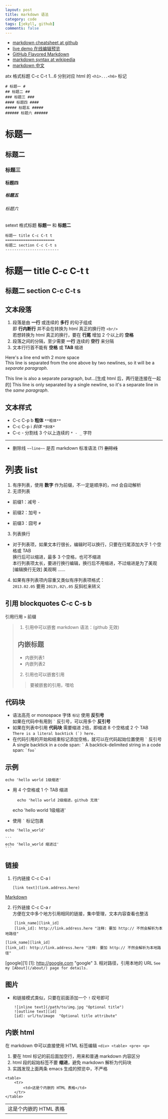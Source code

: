 ```yaml
---
layout: post
title: markdown 语法
category: code
tags: [jekyll, github]
comments: false
---
```


- [markdown cheatsheet at github](https://github.com/adam-p/markdown-here/wiki/Markdown-Cheatsheet)
- [live demo 在线编辑预览](http://www.crypti.cc/markdown-here/livedemo.html)
- [GitHub Flavored Markdown](http://github.github.com/github-flavored-markdown)
- [markdown syntax at wikipedia](http://en.wikipedia.org/wiki/Markdown)
- [markdown 中文](http://wowubuntu.com/markdown)

atx 格式标题 C-c C-t 1...6 分别对应 html 的 `<h1>...<h6>` 标记

    # 标题一 #
    ## 标题二 ##
    ### 标题三 ###
    #### 标题四 ####
    ##### 标题五 #####
    ###### 标题六 ######

# 标题一 #
## 标题二 ##
### 标题三 ###
#### 标题四 ####
##### 标题五 #####
###### 标题六 ######

setext 格式标题 **标题一** 和 **标题二**


    标题一 title C-c C-t t
    ======================
    标题二 section C-c C-t s
    ------------------------

标题一 title C-c C-t t
======================
标题二 section C-c C-t s
------------------------

文本段落
----------
1. 段落是由 **一行** 或连续的 **多行** 的句子组成  
   即 **行内断行** 并不会在转换为 html 真正的换行符 `<br/>`  
   若想转换为 html 真正的换行，要在 **行尾** 增加 2 个以上的 **空格**
2. 段落之间的分隔，至少需要 **一行** 连续的 **空行** 来分隔
3. 文本行行首不能有 **空格** 或 **TAB** 缩进

Here's a line end with 2 more space  
This line is separated from the one above by two newlines, so it will be a *separate paragraph*.

This line is also a separate paragraph, but...[生成 html 后，两行是连接在一起的]
This line is only separated by a single newline, so it's a separate line in the *same paragraph*.

文本样式
----------
- C-c C-p b **粗体** `**粗体**`
- C-c C-p i *斜体* `*斜体*`
- C-c -     分割线 3 个以上连续的 `* - _` 字符
* * * * *
- 删除线 `~~line~~` 是否 markdown 标准语法 (?)  ~~删除线~~

列表 list
==========
1. 有序列表，使用 **数字**  作为前缀，不一定是顺序的，md 会自动解析
2. 无须列表
 - 前缀1：减号 `-`
 + 前缀2：加号 `+`
 * 前缀3：囧号 `#`
3. 列表换行
 - 对于列表项，如果文本行很长，编辑时可以换行，只要在行尾添加大于 1 个空格或 TAB  
   换行后可以缩进，最多 3 个空格，也可不缩进  
   本行列表项太长，要进行换行编辑，换行后不用缩进，不过缩进是为了美观 [编辑换行无效]
美观啊 ……
4. 如果有序列表项内容重又类似有序列表项格式：  
   `2013.02.05` 要用 `2013\.02\.05` 反斜杠来转义

引用 blockquotes C-c C-s b
--------------------------
引用行用 `>` 前缀

> 1. 引用中可以嵌套 markdown 语法：(github 无效)
> ## 内嵌标题 ##
> * 内嵌列表1
> * 内嵌列表2
> 2. 引用也可以嵌套引用
> > 要被嵌套的引用，嘿哈

代码块
----------
- 语法高亮 or monospace 字体 `标记` 使用 **反引号**  
  如果在代码中有用到 `` ` `` 反引号，可以用多个 **反引号**
- 如果在列表中引用 **代码块** 需要缩进 2倍，即缩进 8 个空格或 2 个 TAB  
        ``There is a literal backtick (`) here.``
- 在代码引用的开始和结束标记添加空格，就可以在代码起始位置使用 `` ` `` 反引号
A single backtick in a code span: `` ` ``
A backtick-delimited string in a code span: `` `foo` ``

示例
----------

    echo 'hello world 1级缩进'

- 用 4 个空格或 1 个 TAB 缩进  

        echo 'hello world 2级缩进，github 无效'
    echo 'hello world 1级缩进'

- 使用 `` ` `` 标记包裹


```
echo 'hello_world'
```

    ```
    echo 'hello_world 缩进过'
    ```

链接
----------
1. 行内链接 C-c C-a l

   `[link text](link.address.here)`

[Markdown](http://en.wikipedia.com/wiki/Markdown)

2. 行外链接 C-c C-a r  
   方便在文中多个地方引用相同的链接，集中管理，文本内容查看也整洁

```
    [link_name][link_id]
    [link_id]: http://link.address.here "注释: 要加 http:// 不然会解析为本地路径"
```

    [link_name][link_id]
    [link_id]: http://link.address.here "注释: 要加 http:// 不然会解析为本地路径"

[google][1]
[1]: http://google.com "google"
3. 相对路径，引用本地的 URL
`See my [About](/about/) page for details.`

图片
----------
- 和链接模式类似，只要在前面添加一个 `!` 叹号即可

```
    ![inline text](/path/to/img.jpg "Optional title")
    ![outline text][id]
    [id]: url/to/image  "Optional title attribute"
```

内嵌 html
---------
在 markdown 中可以直接使用 HTML 标签编辑 `<div> <table> <pre> <p>`

1. 要在 html 标记的前后面加空行，用来和普通 markdown 内容区分
2. html 段的起始标签不要 **缩进**，避免 markdown 解析为代码块
3. 实践发现上面两条 emacs 生成的预览中，不严格

```
<table>
    <tr>
        <td>这是个内嵌的 HTML 表格</td>
    </tr>
</table>
```

<table>
    <tr>
        <td>这是个内嵌的 HTML 表格</td>
    </tr>
</table>


